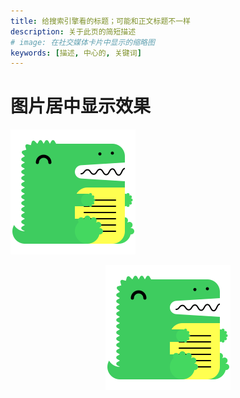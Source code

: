 ```yaml
---
title: 给搜索引擎看的标题；可能和正文标题不一样
description: 关于此页的简短描述
# image: 在社交媒体卡片中显示的缩略图
keywords: [描述, 中心的, 关键词]
---
```



# 图片居中显示效果
![images](.\image\docusaurus.png)

<center>

![images](.\image\docusaurus.png) 

</center>